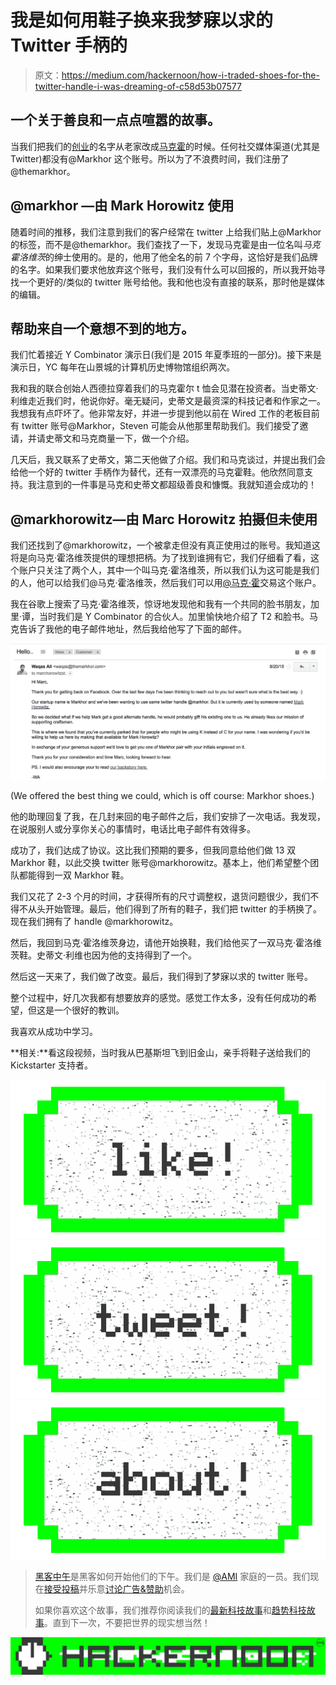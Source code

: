 # 我是如何用鞋子换来我梦寐以求的 Twitter 手柄的

> 原文：<https://medium.com/hackernoon/how-i-traded-shoes-for-the-twitter-handle-i-was-dreaming-of-c58d53b07577>

## 一个关于善良和一点点喧嚣的故事。

当我们把我们的[创业](https://hackernoon.com/tagged/startup)的名字从老家改成[马克霍](https://markhor.com)的时候。任何社交媒体渠道(尤其是 Twitter)都没有@Markhor 这个账号。所以为了不浪费时间，我们注册了@themarkhor。

## @markhor —由 Mark Horowitz 使用

随着时间的推移，我们注意到我们的客户经常在 twitter 上给我们贴上@Markhor 的标签，而不是@themarkhor。我们查找了一下，发现马克霍是由一位名叫*马克霍洛维茨*的绅士使用的。是的，他用了他全名的前 7 个字母，这恰好是我们品牌的名字。如果我们要求他放弃这个账号，我们没有什么可以回报的，所以我开始寻找一个更好的/类似的 twitter 账号给他。我和他也没有直接的联系，那时他是媒体的编辑。

## 帮助来自一个意想不到的地方。

我们忙着接近 Y Combinator 演示日(我们是 2015 年夏季班的一部分)。接下来是演示日，YC 每年在山景城的计算机历史博物馆组织两次。

我和我的联合创始人西德拉穿着我们的马克霍尔 t 恤会见潜在投资者。当史蒂文·利维走近我们时，他说你好。毫无疑问，史蒂文是最资深的科技记者和作家之一。我想我有点吓坏了。他非常友好，并进一步提到他以前在 Wired 工作的老板目前有 twitter 账号@Markhor，Steven 可能会从他那里帮助我们。我们接受了邀请，并请史蒂文和马克商量一下，做一个介绍。

几天后，我又联系了史蒂文，第二天他做了介绍。我们和马克谈过，并提出我们会给他一个好的 twitter 手柄作为替代，还有一双漂亮的马克霍鞋。他欣然同意支持。我注意到的一件事是马克和史蒂文都超级善良和慷慨。我就知道会成功的！

## @markhorowitz—由 Marc Horowitz 拍摄但未使用

我们还找到了@markhorowitz，一个被拿走但没有真正使用过的账号。我知道这将是向马克·霍洛维茨提供的理想把柄。为了找到谁拥有它，我们仔细看了看，这个账户只关注了两个人，其中一个叫马克·霍洛维茨，所以我们认为这可能是我们的人，他可以给我们@马克·霍洛维茨，然后我们可以用[@马克·霍](http://twitter.com/markhorowitz)交易这个账户。

我在谷歌上搜索了马克·霍洛维茨，惊讶地发现他和我有一个共同的脸书朋友，加里·谭，当时我们是 Y Combinator 的合伙人。加里愉快地介绍了 T2 和脸书。马克告诉了我他的电子邮件地址，然后我给他写了下面的邮件。

![](img/09e1f903fbe62a2408a7c419b1c9238e.png)

(We offered the best thing we could, which is off course: Markhor shoes.)

他的助理回复了我，在几封来回的电子邮件之后，我们安排了一次电话。我发现，在说服别人或分享你关心的事情时，电话比电子邮件有效得多。

成功了，我们达成了协议。这比我们预期的要多，但我同意给他们做 13 双 Markhor 鞋，以此交换 twitter 账号@markhorowitz。基本上，他们希望整个团队都能得到一双 Markhor 鞋。

我们又花了 2-3 个月的时间，才获得所有的尺寸调整权，退货问题很少，我们不得不从头开始管理。最后，他们得到了所有的鞋子，我们把 twitter 的手柄换了。现在我们拥有了 handle @markhorowitz。

然后，我回到马克·霍洛维茨身边，请他开始换鞋，我们给他买了一双马克·霍洛维茨鞋。史蒂文·利维也因为他的支持得到了一个。

然后这一天来了，我们做了改变。最后，我们得到了梦寐以求的 twitter 账号。

整个过程中，好几次我都有想要放弃的感觉。感觉工作太多，没有任何成功的希望，但这是一个很好的教训。

我喜欢从成功中学习。

**相关:**看这段视频，当时我从巴基斯坦飞到旧金山，亲手将鞋子送给我们的 Kickstarter 支持者。

[![](img/50ef4044ecd4e250b5d50f368b775d38.png)](http://bit.ly/HackernoonFB)[![](img/979d9a46439d5aebbdcdca574e21dc81.png)](https://goo.gl/k7XYbx)[![](img/2930ba6bd2c12218fdbbf7e02c8746ff.png)](https://goo.gl/4ofytp)

> [黑客中午](http://bit.ly/Hackernoon)是黑客如何开始他们的下午。我们是 [@AMI](http://bit.ly/atAMIatAMI) 家庭的一员。我们现在[接受投稿](http://bit.ly/hackernoonsubmission)并乐意[讨论广告&赞助](mailto:partners@amipublications.com)机会。
> 
> 如果你喜欢这个故事，我们推荐你阅读我们的[最新科技故事](http://bit.ly/hackernoonlatestt)和[趋势科技故事](https://hackernoon.com/trending)。直到下一次，不要把世界的现实想当然！

![](img/be0ca55ba73a573dce11effb2ee80d56.png)
